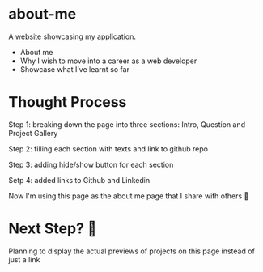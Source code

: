 # about-me

A [website](https://yuqingwang98.github.io/about-me/) showcasing my application.

- About me
- Why I wish to move into a career as a web developer
- Showcase what I’ve learnt so far

# Thought Process
Step 1: breaking down the page into three sections: Intro, Question and Project Gallery

Step 2: filling each section with texts and link to github repo

Step 3: adding hide/show button for each section

Setp 4: added links to Github and Linkedin


Now I'm using this page as the about me page that I share with others 🎉

# Next Step? 🤔

Planning to display the actual previews of projects on this page instead of just a link
